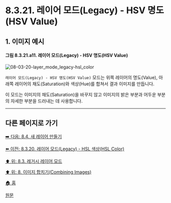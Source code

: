 # 8.3.21. 레이어 모드(Legacy) - HSV 명도(HSV Value)

## 1. 이미지 예시

#### 그림 8.3.21.a11. 레이어 모드(Legacy) - HSV 명도(HSV Value)
![08-03-20-layer_mode_legacy-hsl_color](https://github.com/wonder13662/gimp/assets/15767104/5a072998-40d8-454d-9f45-92e889f8a452)

`레이어 모드(Legacy) - HSV 명도(HSV Value)` 모드는 위쪽 레이어의 명도(Value), 아래쪽 레이어의 채도(Saturation)와 색상(Hue)를 합쳐서 결과 이미지를 만듭니다.

이 모드는 이미지의 채도(Saturation)을 바꾸지 않고 이미지의 밝은 부분과 어두운 부분의 자세한 부분을 드러내는 데 사용합니다.

***

## 다른 페이지로 가기
[➡️ 다음: 8.4. 새 레이어 만들기](./08-04-creating-new-layers.md)

[⬅️ 이전: 8.3.20. 레이어 모드(Legacy) - HSL 색상(HSL Color)](./08-03-20-hsv_components_layer_mode-hsl_color.md)

[⬆️ 위: 8.3. 레거시 레이어 모드](./08-03-00-legacy-layer-modes.md)

[⬆️ 위: 8. 이미지 합치기(Combining Images)](./08-00-combining-images.md)

[🏠 홈](./00-home.md)

[원문](https://docs.gimp.org/2.10/ko/gimp-concepts-layer-modes-legacy.html)
